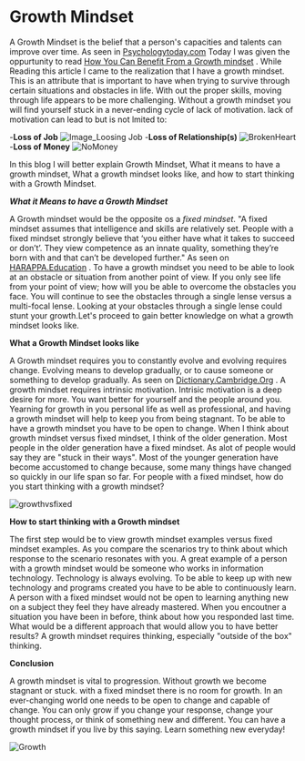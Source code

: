 # Growth Mindset


A Growth Mindset is  the belief that a person's capacities and talents can improve over time. As seen in [Psychologytoday.com](https://www.psychologytoday.com/au/basics/growth-mindset#:~:text=A%20growth%20mindset%2C%20as%20conceived%20by%20Stanford%20psychologist,capacities%20and%20talents%20can%20be%20improved%20over%20time.) Today I was given the oppurtunity to read [How You Can Benefit From a Growth mindset](https://www.atlassian.com/blog/inside-atlassian/growth-mindset) . While Reading this article I came to the realization that I have a growth mindset. This is an attribute that is important to have when trying to survive through certain situations and obstacles in life. With out the proper skills, moving through life appears to be more challenging. Without a growth mindset you will find yourself stuck in a never-ending cycle of lack of motivation. lack of motivation can lead to but is not lmited to:

-**Loss of Job** ![Image_Loosing Job](https://careeralley.com/wp-content/uploads/lost-job-1536x864.jpg)
-**Loss of Relationship(s)** ![BrokenHeart](https://th.bing.com/th/id/R.c36a76c344f2fd5946682bbb1f76437a?rik=TkkmjoiAKcBv8Q&riu=http%3a%2f%2fpngimagesfree.com%2fHeart%2fbroken-heart-png-image.png&ehk=rlwHc%2fsKVplLn6e6UK6D6kvKh8FF92SAMJ1doVMaSJw%3d&risl=&pid=ImgRaw&r=0)
-**Loss of Money** ![NoMoney](https://static.vecteezy.com/system/resources/previews/013/589/589/non_2x/businessman-has-no-money-illustration-vector.jpg)

In this blog I will better explain Growth Mindset, What it means to have a growth mindset, What a growth mindset looks like, and how to start thinking with a Growth Mindset. 

***What it Means to have a Growth Mindset***

A Growth mindset would be the opposite os a *fixed mindset*. "A fixed mindset assumes that intelligence and skills are relatively set. People with a fixed mindset strongly believe that ‘you either have what it takes to succeed or don’t’. They view competence as an innate quality, something they’re born with and that can’t be developed further." As seen on  [HARAPPA.Education](https://harappa.education/harappa-diaries/what-is-a-fixed-mindset/#:~:text=A%20fixed%20mindset%20assumes%20that%20intelligence%20and%20skills,born%20with%20and%20that%20can%E2%80%99t%20be%20developed%20further.) . To have a growth mindset you need to be able to look at an obstacle or situation from another point of view. If you only see life from your point of view; how will you be able to overcome the obstacles you face. You will continue to see the obstacles through a single lense versus a multi-focal lense. Looking at your obstacles through a single lense could stunt your growth.Let's proceed to gain better knowledge on what a growth mindset looks like.

**What a Growth Mindset looks like**

A Growth mindset requires you to constantly evolve and evolving requires change. Evolving means to develop gradually, or to cause someone or something to develop gradually. As seen on [Dictionary.Cambridge.Org](https://dictionary.cambridge.org/dictionary/english/evolving) . A growth mindset requires intrinsic motivation. Intrisic motivation is a deep desire for more. You want better for yourself and the people around you. Yearning for growth in you personal life as well as professional, and having a growth mindset will help to keep you from being stagnant. To be able to have a growth mindset you have to be open to change. When I think about growth mindset versus fixed mindset, I think of the older generation. Most people in the older generation have a fixed mindset. As alot of people would say they are "stuck in their ways". Most of the younger generation have become accustomed to change because, some many things have changed so quickly in our life span so far. For people with a fixed mindset, how do you start thinking with a growth mindset?

![growthvsfixed](https://static.vecteezy.com/system/resources/previews/009/489/159/non_2x/growth-mindset-vs-fixed-mindset-for-slide-presentation-or-web-banner-infographic-of-human-head-with-brain-inside-and-symbol-the-difference-of-positive-and-negative-thinking-mindset-concepts-vector.jpg)


**How to start thinking with a Growth mindset**

The first step would be to view growth mindset examples versus fixed mindset examples. As you compare the scenarios try to think about which response to the scenario resonates with you. A great example of a person with a growth mindset would be someone who works in information technology. Technology is always evolving. To be able to keep up with new technology and programs created you have to be able to continuously learn. A person with a fixed mindset would not be open to learning anything new on a subject they feel they have already mastered. When you encoutner a situation you have been in before, think about how you responded last time. What would be a different approach that would allow you to have better results? A growth mindset requires thinking, especially "outside of the box" thinking.

**Conclusion**

A growth mindset is vital to progression. Without growth we become stagnant or stuck. with a fixed mindset there is no room for growth. In an ever-changing world one needs to be open to change and capable of change. You can only grow if you change your response, change your thought process, or think of something new and different. You can have a growth mindset if you live by this saying. Learn something new everyday! 

![Growth](https://www.growthforce.com/hubfs/Business%20Growth%20Stages.jpeg)

